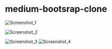 # medium-bootsrap-clone

![Screenshot_1](https://user-images.githubusercontent.com/61758061/201495084-364bae85-6291-4489-992c-241419c35f11.png)

![Screenshot_2](https://user-images.githubusercontent.com/61758061/201495085-6abba113-0caa-4347-99bc-2666c79b5733.png)

![Screenshot_3](https://user-images.githubusercontent.com/61758061/201495087-d5beb9bd-dc64-4688-85d5-2934814d1737.png) ![Screenshot_4](https://user-images.githubusercontent.com/61758061/201495088-ee0e5a9e-7fcb-4775-8e61-920954a3fe90.png)


